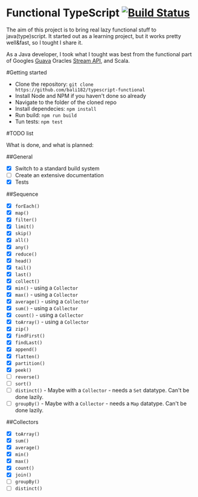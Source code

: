 Functional TypeScript  [![Build Status](https://travis-ci.org/bali182/typescript-functional.svg)](https://travis-ci.org/bali182/typescript-functional)
=============================

The aim of this project is to bring real lazy functional stuff to java(type)script. It started out as a learning project, but it works pretty well&fast, so I tought I share it.

As a Java developer, I took what I tought was best from the functional part of Googles [Guava](https://github.com/google/guava) Oracles [Stream API](https://docs.oracle.com/javase/8/docs/api/java/util/stream/package-summary.html), and Scala.

#Getting started
 - Clone the repository: `git clone https://github.com/bali182/typescript-functional`
 - Install Node and NPM if you haven't done so already
 - Navigate to the folder of the cloned repo
 - Install dependecies: `npm install`
 - Run build: `npm run build`
 - Tun tests: `npm test`

#TODO list

What is done, and what is planned:

##General

- [x] Switch to a standard build system
- [ ] Create an extensive documentation
- [x] Tests

##Sequence

- [x] `forEach()`
- [x] `map()`
- [x] `filter()`
- [x] `limit()`
- [x] `skip()`
- [x] `all()`
- [x] `any()`
- [x] `reduce()`
- [x] `head()`
- [x] `tail()`
- [x] `last()`
- [x] `collect()`
- [x] `min()` - using a `Collector`
- [x] `max()` - using a `Collector`
- [x] `average()` - using a `Collector`
- [x] `sum()` - using a `Collector`
- [x] `count()` - using a `Collector`
- [x] `toArray()` - using a `Collector`
- [x] `zip()`
- [x] `findFirst()`
- [x] `findLast()`
- [x] `append()`
- [x] `flatten()`
- [x] `partition()`
- [x] `peek()`
- [ ] `reverse()` 
- [ ] `sort()`
- [ ] `distinct()` - Maybe with a `Collector` - needs a `Set` datatype. Can't be done lazily.
- [ ] `groupBy()` - Maybe with a `Collector` - needs a `Map` datatype. Can't be done lazily.

##Collectors

- [x] `toArray()`
- [x] `sum()` 
- [x] `average()` 
- [x] `min()` 
- [x] `max()` 
- [x] `count()` 
- [x] `join()` 
- [ ] `groupBy()` 
- [ ] `distinct()`
